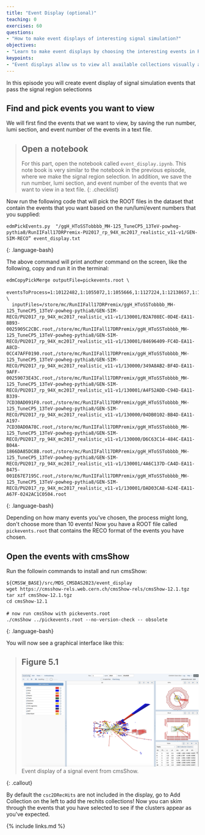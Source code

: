 ```yaml
---
title: "Event Display (optional)"
teaching: 0
exercises: 60
questions:
- "How to make event displays of interesting signal simulation?"
objectives:
- "Learn to make event displays by choosing the interesting events in RECO format and open them with cmsShow"
keypoints:
- "Event displays allow us to view all available collections visually and scrutinize event topologies that are not possible with ntuples"
---
```


In this episode you will create event display of signal simulation events that pass the signal region selectionns

## Find and pick events you want to view

We will first find the events that we want to view, by saving the run number, lumi section, and event number of the events in a text file.

> ## Open a notebook
>
> For this part, open the notebook called `event_display.ipynb`.
> This note book is very similar to the notebook in the previous episode, where we make the signal region selection.
> In addition, we save the run number, lumi section, and event number of the events that we want to view in a text file.
{: .checklist}


Now run the following code that will pick the ROOT files in the dataset that contain the events that you want based on the run/lumi/event numbers that you supplied:

~~~
edmPickEvents.py  "/ggH_HToSSTobbbb_MH-125_TuneCP5_13TeV-powheg-pythia8/RunIIFall17DRPremix-PU2017_rp_94X_mc2017_realistic_v11-v1/GEN-SIM-RECO” event_display.txt
~~~
{: .language-bash}

The above command will print another command on the screen, like the following, copy and run it in the terminal:

~~~
edmCopyPickMerge outputFile=pickevents.root \
  eventsToProcess=1:10122482,1:1055072,1:1055666,1:1127224,1:12138657,1:1441939,1:1441963,1:2514929,1:2896338,1:4255433 \
  inputFiles=/store/mc/RunIIFall17DRPremix/ggH_HToSSTobbbb_MH-125_TuneCP5_13TeV-powheg-pythia8/GEN-SIM-RECO/PU2017_rp_94X_mc2017_realistic_v11-v1/130001/B2A708EC-0D4E-EA11-8B93-0025905C2CBC.root,/store/mc/RunIIFall17DRPremix/ggH_HToSSTobbbb_MH-125_TuneCP5_13TeV-powheg-pythia8/GEN-SIM-RECO/PU2017_rp_94X_mc2017_realistic_v11-v1/130001/84696409-FC4D-EA11-A8CD-0CC47AFF0190.root,/store/mc/RunIIFall17DRPremix/ggH_HToSSTobbbb_MH-125_TuneCP5_13TeV-powheg-pythia8/GEN-SIM-RECO/PU2017_rp_94X_mc2017_realistic_v11-v1/130000/349A8AB2-BF4D-EA11-9AFF-00259073E43C.root,/store/mc/RunIIFall17DRPremix/ggH_HToSSTobbbb_MH-125_TuneCP5_13TeV-powheg-pythia8/GEN-SIM-RECO/PU2017_rp_94X_mc2017_realistic_v11-v1/130001/A4F52ADD-C94D-EA11-B339-7CD30AD091F0.root,/store/mc/RunIIFall17DRPremix/ggH_HToSSTobbbb_MH-125_TuneCP5_13TeV-powheg-pythia8/GEN-SIM-RECO/PU2017_rp_94X_mc2017_realistic_v11-v1/130000/04DB0102-BB4D-EA11-A197-7CD30AD0A78C.root,/store/mc/RunIIFall17DRPremix/ggH_HToSSTobbbb_MH-125_TuneCP5_13TeV-powheg-pythia8/GEN-SIM-RECO/PU2017_rp_94X_mc2017_realistic_v11-v1/130000/D6C63C14-484C-EA11-B04A-1866DA85DC8B.root,/store/mc/RunIIFall17DRPremix/ggH_HToSSTobbbb_MH-125_TuneCP5_13TeV-powheg-pythia8/GEN-SIM-RECO/PU2017_rp_94X_mc2017_realistic_v11-v1/130001/4A6C137D-CA4D-EA11-B475-001E67E7195C.root,/store/mc/RunIIFall17DRPremix/ggH_HToSSTobbbb_MH-125_TuneCP5_13TeV-powheg-pythia8/GEN-SIM-RECO/PU2017_rp_94X_mc2017_realistic_v11-v1/130001/DAD03CA8-624E-EA11-A67F-0242AC1C0504.root
 ~~~
 {: .language-bash}

Depending on how many events you've chosen, the process might long, don't choose more than 10 events!
Now you have a ROOT file called `pickevents.root` that contains the RECO format of the events you have chosen.

## Open the events with cmsShow

Run the followin commands to install and run cmsShow:
~~~
${CMSSW_BASE}/src/MDS_CMSDAS2023/event_display
wget https://cmsshow-rels.web.cern.ch/cmsShow-rels/cmsShow-12.1.tgz
tar xzf cmsShow-12.1.tgz
cd cmsShow-12.1

# now run cmsShow with pickevents.root
./cmsShow ../pickevents.root --no-version-check -- obsolete
~~~
 {: .language-bash}

You will now see a graphical interface like this:


> ## Figure 5.1
> <img src="../fig/event_display.png" alt="" style="width: 600px;"/>
> Event display of a signal event from cmsShow.
{: .callout}

By default the `csc2DRecHits` are not included in the display, go to Add Collection on the left to add the rechits collections!
Now you can skim through the events that you have selected to see if the clusters appear as you've expected.

{% include links.md %}


